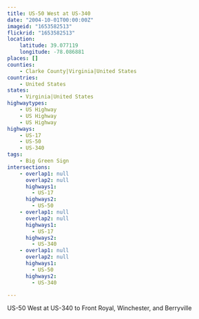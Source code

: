 ```yaml
---
title: US-50 West at US-340
date: "2004-10-01T00:00:00Z"
imageid: "1653582513"
flickrid: "1653582513"
location:
    latitude: 39.077119
    longitude: -78.086881
places: []
counties:
    - Clarke County|Virginia|United States
countries:
    - United States
states:
    - Virginia|United States
highwaytypes:
    - US Highway
    - US Highway
    - US Highway
highways:
    - US-17
    - US-50
    - US-340
tags:
    - Big Green Sign
intersections:
    - overlap1: null
      overlap2: null
      highways1:
        - US-17
      highways2:
        - US-50
    - overlap1: null
      overlap2: null
      highways1:
        - US-17
      highways2:
        - US-340
    - overlap1: null
      overlap2: null
      highways1:
        - US-50
      highways2:
        - US-340

---
```

US-50 West at US-340 to Front Royal, Winchester, and Berryville